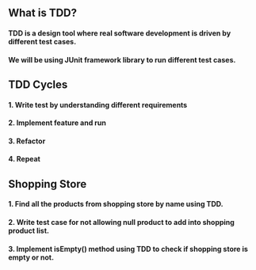 ## What is TDD?
#### TDD is a design tool where real software development is driven by different test cases. 
#### We will be using JUnit framework library to run different test cases.

## TDD Cycles
#### 1. Write test by understanding different requirements
#### 2. Implement feature and run
#### 3. Refactor
#### 4. Repeat

## Shopping Store

#### 1. Find all the products from shopping store by name using TDD.
#### 2. Write test case for not allowing null product to add into shopping product list.
#### 3. Implement isEmpty() method using TDD to check if shopping store is empty or not.

